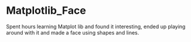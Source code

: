# Matplotlib_Face
Spent hours learning Matplot lib and found it interesting, ended up playing around with it and made a face using shapes and lines.
